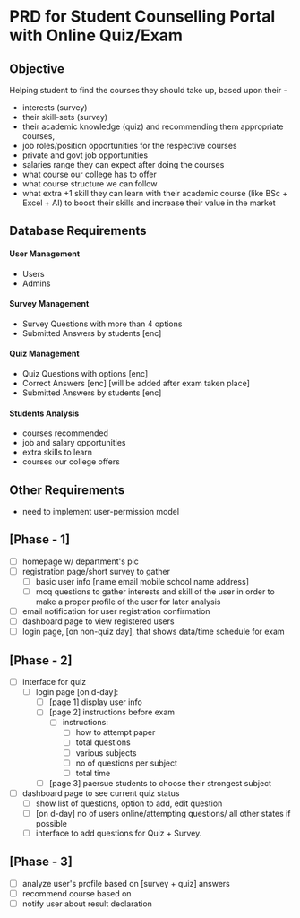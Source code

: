 # PRD for Student Counselling Portal with Online Quiz/Exam

## Objective
Helping student to find the courses they should take up, based upon their -
- interests (survey)
- their skill-sets (survey)
- their academic knowledge (quiz)
and recommending them appropriate courses,
- job roles/position opportunities for the respective courses
- private and govt job opportunities
- salaries range they can expect after doing the courses
- what course our college has to offer
- what course structure we can follow
- what extra +1 skill they can learn with their academic course (like BSc + Excel + AI) to boost their skills and increase their value in the market

## Database Requirements

#### User Management
- Users
- Admins

#### Survey Management
- Survey Questions with more than 4 options
- Submitted Answers by students [enc]

#### Quiz Management
- Quiz Questions with options [enc]
- Correct Answers [enc] [will be added after exam taken place]
- Submitted Answers by students [enc]

#### Students Analysis
- courses recommended
- job and salary opportunities
- extra skills to learn
- courses our college offers

## Other Requirements
- need to implement user-permission model

## [Phase - 1]
- [ ] homepage w/ department's pic
- [ ] registration page/short survey to gather
	- [ ] basic user info [name email mobile school name address]
	- [ ] mcq questions to gather interests and skill of the user in order to make a proper profile of the user for later analysis
- [ ] email notification for user registration confirmation
- [ ] dashboard page to view registered users
- [ ] login page, [on non-quiz day], that shows data/time schedule for exam

## [Phase - 2]
- [ ] interface for quiz
	- [ ] login page [on d-day]:
		- [ ] [page 1] display user info
		- [ ] [page 2] instructions before exam
			- [ ] instructions:
				- [ ] how to attempt paper				
				- [ ] total questions
				- [ ] various subjects
				- [ ] no of questions per subject
				- [ ] total time
		- [ ] [page 3] paersue students to choose their strongest subject
- [ ] dashboard page to see current quiz status
	- [ ] show list of questions, option to add, edit question
	- [ ] [on d-day] no of users online/attempting questions/ all other states if possible
	- [ ] interface to add questions for Quiz + Survey.

## [Phase - 3]
- [ ] analyze user's profile based on [survey + quiz] answers
- [ ] recommend course based on
- [ ] notify user about result declaration